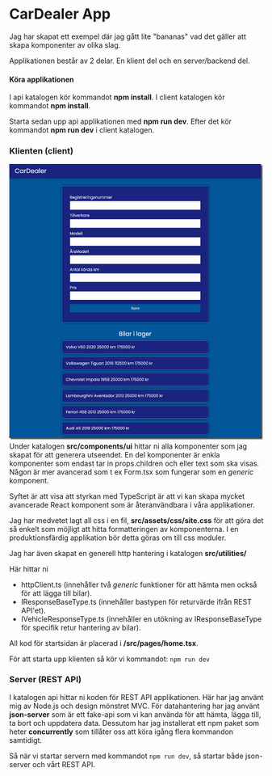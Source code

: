 # CarDealer App

Jag har skapat ett exempel där jag gått lite "bananas" vad det gäller att skapa komponenter av olika slag.

Applikationen består av 2 delar. En klient del och en server/backend del.

#### Köra applikationen

I api katalogen kör kommandot **npm install**.
I client katalogen kör kommandot **npm install**.

Starta sedan upp api applikationen med **npm run dev**.
Efter det kör kommandot **npm run dev** i client katalogen.

### Klienten (client)

![Alt text](image.png)
Under katalogen **src/components/ui** hittar ni alla komponenter som jag skapat för att generera utseendet.
En del komponenter är enkla komponenter som endast tar in props.children och eller text som ska visas.
Någon är mer avancerad som t ex Form.tsx som fungerar som en _generic_ komponent.

Syftet är att visa att styrkan med TypeScript är att vi kan skapa mycket avancerade React komponent som är återanvändbara i våra applikationer.

Jag har medvetet lagt all css i en fil, **src/assets/css/site.css** för att göra det så enkelt som möjligt att hitta formatteringen av komponenterna.
I en produktionsfärdig applikation bör detta göras om till css moduler.

Jag har även skapat en generell http hantering i katalogen **src/utilities/**

Här hittar ni

- httpClient.ts (innehåller två _generic_ funktioner för att hämta men också för att lägga till bilar).
- IResponseBaseType.ts (innehåller bastypen för returvärde ifrån REST API'et).
- IVehicleResponseType.ts (innehåller en utökning av IResponseBaseType för specifik retur hantering av bilar).

All kod för startsidan är placerad i **/src/pages/home.tsx**.

För att starta upp klienten så kör vi kommandot:
`npm run dev`

### Server (REST API)

I katalogen api hittar ni koden för REST API applikationen.
Här har jag använt mig av Node.js och design mönstret MVC.
För datahantering har jag använt **json-server** som är ett fake-api som vi kan använda för att hämta, lägga till, ta bort och uppdatera data.
Dessutom har jag installerat ett npm paket som heter **concurrently** som tillåter oss att köra igång flera kommandon samtidigt.

Så när vi startar servern med kommandot
`npm run dev`,
så startar både json-server och vårt REST API.
